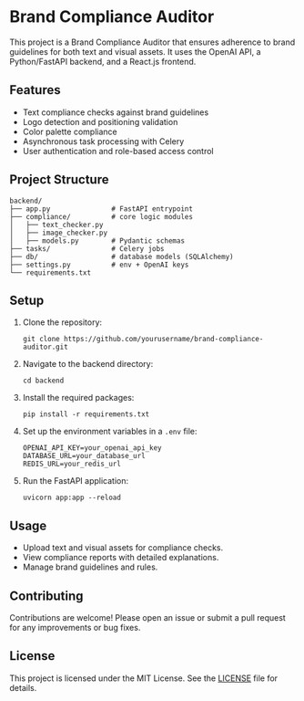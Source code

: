 # Brand Compliance Auditor

This project is a Brand Compliance Auditor that ensures adherence to brand guidelines for both text and visual assets. It uses the OpenAI API, a Python/FastAPI backend, and a React.js frontend.

## Features

- Text compliance checks against brand guidelines
- Logo detection and positioning validation
- Color palette compliance
- Asynchronous task processing with Celery
- User authentication and role-based access control

## Project Structure

```
backend/
├── app.py               # FastAPI entrypoint
├── compliance/          # core logic modules
│   ├── text_checker.py
│   ├── image_checker.py
│   ├── models.py        # Pydantic schemas
├── tasks/               # Celery jobs
├── db/                  # database models (SQLAlchemy)
├── settings.py          # env + OpenAI keys
└── requirements.txt
```

## Setup

1. Clone the repository:
   ```
   git clone https://github.com/yourusername/brand-compliance-auditor.git
   ```

2. Navigate to the backend directory:
   ```
   cd backend
   ```

3. Install the required packages:
   ```
   pip install -r requirements.txt
   ```

4. Set up the environment variables in a `.env` file:
   ```
   OPENAI_API_KEY=your_openai_api_key
   DATABASE_URL=your_database_url
   REDIS_URL=your_redis_url
   ```

5. Run the FastAPI application:
   ```
   uvicorn app:app --reload
   ```

## Usage

- Upload text and visual assets for compliance checks.
- View compliance reports with detailed explanations.
- Manage brand guidelines and rules.

## Contributing

Contributions are welcome! Please open an issue or submit a pull request for any improvements or bug fixes.

## License

This project is licensed under the MIT License. See the [LICENSE](LICENSE) file for details.
